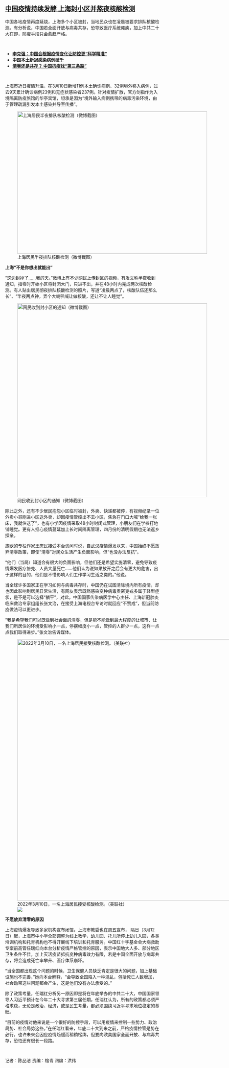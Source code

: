 <!--1647033900000-->
[中国疫情持续发酵  上海封小区并熬夜核酸检测](https://www.rfa.org/mandarin/yataibaodao/huanjing/cm-03112022114109.html)
------

<p>中国各地疫情再度延烧，上海多个小区被封，当地民众也在凌晨被要求排队核酸检测。有分析说，中国若全面开放与病毒共存，恐导致医疗系统瘫痪，加上中共二十大在即，防疫手段只会愈趋严格。</p><p><br/></p><ul><li><a href="https://www.rfa.org/mandarin/Xinwen/3-03112022095953.html"><strong>李克强：中国会根据疫情变化让防控更“科学精准”</strong></a></li><li><strong><a href="https://www.rfa.org/mandarin/Xinwen/1-03112022095516.html">中国本土新冠感染病例破千</a></strong></li><li><strong><a href="https://www.rfa.org/mandarin/yataibaodao/gangtai/hx-02212022100712.html">清零还是共存？ 中国抗疫找“第三条路”</a></strong></li></ul><p><br/></p><p>上海市近日疫情升温，在<span>3</span><span>月</span><span>10</span><span>日新增</span><span>11</span><span>例本土确诊病例、</span><span>32</span><span>例境外移入病例，过去</span><span>9</span><span>天累计确诊病例</span><span>23</span><span>例和无症状感染者</span><span>237</span><span>例。针对疫情扩散，官方剑指作为入境隔离防疫旅馆的华亭宾馆，坦承是因为</span><span>“</span><span>境外输入病例携带的病毒污染环境，由于管理疏漏引发本土感染并导至传播</span><span>”</span><span>。</span></p><p><span><figure class="image-richtext image-inline captioned" style="width:620px;"><img alt="上海居民半夜排队核酸检测（微博截图）" height="465" src="https://www.rfa.org/mandarin/yataibaodao/huanjing/cm-03112022114109.html/1.jpg/@@images/f936267e-6915-454d-b881-fd818c01765e.jpeg" title="1.jpg" width="620"/><figcaption class="image-caption">上海居民半夜排队核酸检测（微博截图）</figcaption><small></small></figure></span></p><p><strong>上海“不是你想出就能出”</strong></p><p><span>“</span><span>这边封掉了</span><span>……</span><span>我的天。</span><span>”</span><span>微博上有不少网民上传封区的视频，有发文称半夜收到通知，指零时开始小区将封闭大门，只进不出，并在</span><span>48</span><span>小时内完成两次核酸检测。有人贴出居民彻夜排队核酸检测的照片，写道</span><span>“</span><span>凌晨两点了，核酸队伍还那么长</span><span>”</span><span>、</span><span>“</span><span>半夜两点钟，弄个大喇叭喊让做核酸，还让不让人睡觉</span><span>”</span><span>。</span></p><p><span><figure class="image-richtext image-inline captioned" style="width:620px;"><img alt="网民收到封小区的通知（微博截图）" height="633" src="https://www.rfa.org/mandarin/yataibaodao/huanjing/cm-03112022114109.html/3.jpg/@@images/269025e7-1c97-475e-b03d-b7df0e3469b3.jpeg" title="3.jpg" width="620"/><figcaption class="image-caption">网民收到封小区的通知（微博截图）</figcaption><small></small></figure></span></p><p><span>除此之外，还有不少居民抱怨小区临时被封，外卖、快递都被停，有视频纪录一位外卖小哥刚进小区送外卖，却因疫情管控出不去小区，焦急在门口大喊</span><span>“</span><span>给我一张床，我就住这了</span><span>”</span><span>，也有小学因疫情采取</span><span>48</span><span>小时封闭式管理，小朋友们在学校打地铺睡觉。更有人担心疫情蔓延加上长时间隔离管理，四月份的清明假期也无法返乡探亲。</span></p><p><span>旅欧的专栏作家王庆民接受本台访问时说，自武汉疫情爆发以来，中国始终不愿放弃清零政策，即使</span><span>“</span><span>清零</span><span>”</span><span>对民众生活产生负面影响，但</span><span>“</span><span>也没办法反抗</span><span>”</span><span>。</span></p><p><span>“</span><span>他们（当局）知道会有很大的负面影响，但他们还是希望实施清零，避免导致疫情爆发医疗挤兑、人员大量死亡</span><span>……</span><span>他们认为说如果放开之后会有更大的危害，出于这样的目的，他们是不惜影响人们工作学习生活之类的。</span><span>”</span><span>他说。</span></p><p><span>当全球许多国家正在学习如何与病毒共存时，中国仍在试图清除境内所有疫情，却也因此影响到居民日常生活，有网友表示既然感染变种病毒奥密克戎多属于轻型症状，是不是可以选择</span><span>“</span><span>躺平</span><span>”</span><span>，对此，中国国家传染病医学中心主任、上海新冠肺炎临床救治专家组组长张文治，在接受上海电视台专访时就回应</span><span>“</span><span>不赞成</span><span>”</span><span>，但当前防疫做法可以更进步。</span></p><p><span>“</span><span>我是希望我们可以既做到社会面的清零，但是能不能做到最大程度的让城市、让我们所居住的环境受影响小一点，停摆幅度小一点，管控的人群少一点，这样一点点我们取得进步。</span><span>”</span><span>张文治告诉媒体。</span></p><p><span><figure class="image-richtext image-inline captioned" style="width:1280px;"><img alt="2022年3月10日，一名上海居民接受核酸检测。（美联社）" height="854" src="https://www.rfa.org/mandarin/yataibaodao/huanjing/cm-03112022114109.html/cm0311b.jpg/@@images/537a8203-e4bd-49d6-8616-542e1d7d156c.jpeg" title="cm0311b.jpg" width="1280"/><figcaption class="image-caption">2022年3月10日，一名上海居民接受核酸检测。（美联社）</figcaption><small></small><div id="zoomattribute"><a data-caption="2022年3月10日，一名上海居民接受核酸检测。（美联社）" data-fancybox="" href="https://www.rfa.org/mandarin/yataibaodao/huanjing/cm-03112022114109.html/cm0311b.jpg" id="single_image" title="2022年3月10日，一名上海居民接受核酸检测。（美联社）"><img src="/++plone++rfa-resources/img/icon-zoom.png"/></a></div></figure></span></p><p><strong>不愿放弃清零的原因</strong></p><p><span>上海疫情爆发导致多家机构宣布闭馆，上海市教委也在周五宣布，</span><span> <span>隔日（</span></span><span>3</span><span>月</span><span>12</span><span>日）起，上海市中小学全部调整为线上教学，幼儿园、托儿所停止幼儿入园，各类培训机构和托育机构也不得开展线下培训和托育服务。中国红十字基金会大病救助专案前高管任瑞红向本台分析疫情严格管控的原因，表示中国地大人多、部分地区卫生条件不佳，加上灭活疫苗抵抗变种病毒效力有限，若是中国全面开放与病毒共存，将会造成死亡率攀升、医疗体系崩坏。</span></p><p><span>“</span><span>当全国都出现这个问题的时候，卫生保健人员缺乏肯定是很大的问题，加上基础设施也不完善，</span><span>”</span><span>她向本台解释，</span><span>“</span><span>会导致全国陷入一种混乱，包括死亡人数增加，社会动带这些问题都会产生，这是他们没有办法承受的。</span><span>”</span></p><p><span>除了政策考量，任瑞红分析另一原因即是将在年底举办的中共二十大，中国国家领导人习近平预计在今年二十大寻求第三届任期，任瑞红认为，所有的政策都必须严格求稳，无论是政治、经济，或是民生考量，都必须围绕习近平寻求地位稳定的基础。</span></p><p><span>“</span><span>目前的疫情对他来说是一个很好的防控手段，可以用疫情来控制一些势力、政治局势、社会局势这些。</span><span>”</span><span>在任瑞红看来，年底二十大到来之前，严格疫情控管是势在必行，也许未來会因应疫情趋缓而稍稍松绑，但要向欧美国家全面开放、与病毒共存，恐怕还有很长一段路。</span></p><p><br/></p><p><span>记者：陈品洁    责编：梒青    网编：洪伟</span></p>
